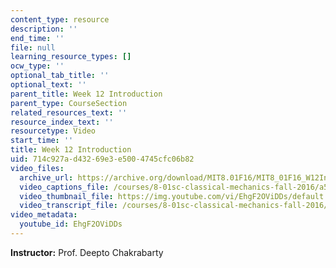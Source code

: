 ```yaml
---
content_type: resource
description: ''
end_time: ''
file: null
learning_resource_types: []
ocw_type: ''
optional_tab_title: ''
optional_text: ''
parent_title: Week 12 Introduction
parent_type: CourseSection
related_resources_text: ''
resource_index_text: ''
resourcetype: Video
start_time: ''
title: Week 12 Introduction
uid: 714c927a-d432-69e3-e500-4745cfc06b82
video_files:
  archive_url: https://archive.org/download/MIT8.01F16/MIT8_01F16_W12Intro_360p.mp4
  video_captions_file: /courses/8-01sc-classical-mechanics-fall-2016/a588e189c8345f078a1483521ef7e5a3_EhgF2OViDDs.vtt
  video_thumbnail_file: https://img.youtube.com/vi/EhgF2OViDDs/default.jpg
  video_transcript_file: /courses/8-01sc-classical-mechanics-fall-2016/80a2b1dc2b3e7040e6de58c9c6f014c8_EhgF2OViDDs.pdf
video_metadata:
  youtube_id: EhgF2OViDDs
---
```


**Instructor:** Prof. Deepto Chakrabarty